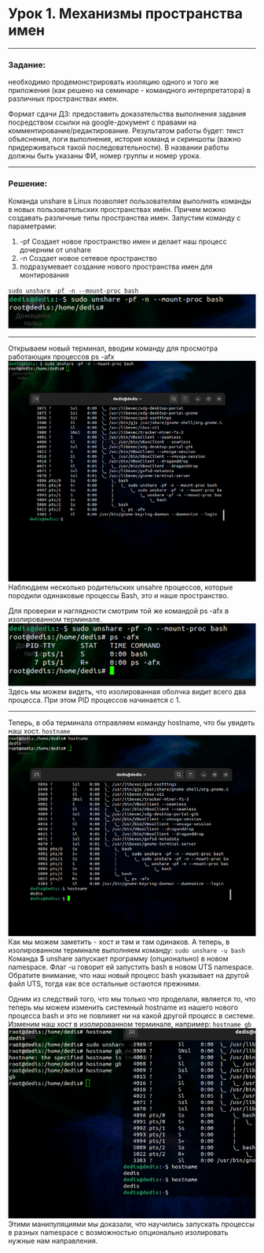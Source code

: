 # Урок 1. Механизмы пространства имен

---

### Задание:
необходимо продемонстрировать изоляцию одного и того же приложения (как решено на семинаре - командного интерпретатора) в различных пространствах имен.

Формат сдачи ДЗ: предоставить доказательства выполнения задания посредством ссылки на google-документ с правами на комментирование/редактирование.
Результатом работы будет: текст объяснения, логи выполнения, история команд и скриншоты (важно придерживаться такой последовательности).
В названии работы должны быть указаны ФИ, номер группы и номер урока.

---

### Решение:
Команда unshare в Linux позволяет пользователям выполнять команды в новых пользовательских пространствах имён.
Причем можно создавать различные типы пространства имен.
Запустим команду с параметрами:
1. -pf Создает новое пространство имен и делает наш процесс дочерним от unshare
2. -n Создает новое сетевое пространство
3. подразумевает создание нового
пространства имен для монтирования

`sudo unshare -pf -n --mount-proc bash`
![image1](images/namespace1.PNG)

---

Открываем новый терминал, вводим команду для просмотра работающих процессов ps -afx
 ![image2](images/namespace2.PNG)
Наблюдаем несколько родительских unsahre процессов, которые породили одинаковые процессы Bash, это и наше пространство.

Для проверки и наглядности смотрим той же командой ps -afx в изолированном терминале.
![image3](images/namespace3.png)
Здесь мы можем видеть, что изолированная оболчка видит всего два процесса. При этом PID процессов начинается с 1.

---

Теперь, в оба терминала отправляем команду hostname, что бы увидеть наш хост.
`hostname`
![image4](images/namespace4.PNG)
Как мы можем заметить - хоcт и там и там одинаков. А теперь, в изолированном терминале выполняем команду:
`sudo unshare -u bash`
Команда $ unshare запускает программу (опционально) в новом namespace. Флаг -u говорит ей запустить bash в новом UTS namespace. Обратите внимание, что наш новый процесс bash указывает на другой файл UTS, тогда как все остальные остаются прежними.

Одним из следствий того, что мы только что проделали, является то, что теперь мы можем изменить системный hostname из нашего нового процесса bash и это не повлияет ни на какой другой процесс в системе. Изменим наш хост в изолированном терминале, например:
`hostname gb`
![image5](images/namespace5.PNG)
Этими манипуляциями мы доказали, что научились запускать процессы в разных namespace с возможностью опционально изолировать нужные нам направления.

